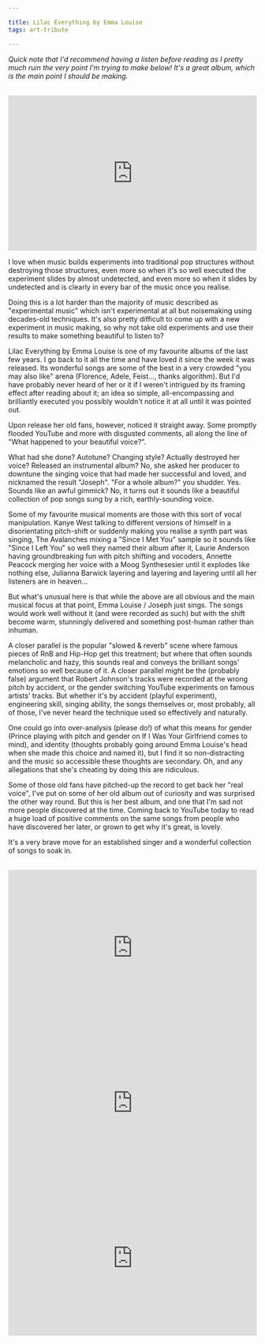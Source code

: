 ```yaml
---

title: Lilac Everything by Emma Louise
tags: art-tribute

---
```


*Quick note that I'd recommend having a listen before reading as I pretty much ruin the very point I'm trying to make below! It's a great album, which is the main point I should be making.*

<br />
<iframe style="width:100%;" height="315" src="https://www.youtube.com/embed/uaQUdBJfU6U" frameborder="0" allow="accelerometer; autoplay; encrypted-media; gyroscope; picture-in-picture" allowfullscreen></iframe>
<br />

I love when music builds experiments into traditional pop structures without destroying those structures, even more so when it's so well executed the experiment slides by almost undetected, and even more so when it slides by undetected and is clearly in every bar of the music once you realise.

Doing this is a lot harder than the majority of music described as "experimental music" which isn't experimental at all but noisemaking using decades-old techniques. It's also pretty difficult to come up with a new experiment in music making, so why not take old experiments and use their results to make something beautiful to listen to?

Lilac Everything by Emma Louise is one of my favourite albums of the last few years. I go back to it all the time and have loved it since the week it was released. Its wonderful songs are some of the best in a very crowded "you may also like" arena (Florence, Adele, Feist..., thanks algorithm). But I'd have probably never heard of her or it if I weren't intrigued by its framing effect after reading about it; an idea so simple, all-encompassing and brilliantly executed you possibly wouldn't notice it at all until it was pointed out.

Upon release her old fans, however, noticed it straight away. Some promptly flooded YouTube and more with disgusted comments, all along the line of "What happened to your beautiful voice?".

What had she done? Autotune? Changing style? Actually destroyed her voice? Released an instrumental album? No, she asked her producer to downtune the singing voice that had made her successful and loved, and nicknamed the result "Joseph". "For a whole album?" you shudder. Yes. Sounds like an awful gimmick? No, it turns out it sounds like a beautiful collection of pop songs sung by a rich, earthly-sounding voice.

Some of my favourite musical moments are those with this sort of vocal manipulation. Kanye West talking to different versions of himself in a disorientating pitch-shift or suddenly making you realise a synth part was singing, The Avalanches mixing a "Since I Met You" sample so it sounds like "Since I Left You" so well they named their album after it, Laurie Anderson having groundbreaking fun with pitch shifting and vocoders, Annette Peacock merging her voice with a Moog Synthesesier until it explodes like nothing else, Julianna Barwick layering and layering and layering until all her listeners are in heaven... 

But what's unusual here is that while the above are all obvious and the main musical focus at that point, Emma Louise / Joseph just sings. The songs would work well without it (and were recorded as such) but with the shift become warm, stunningly delivered and something post-human rather than inhuman.

A closer parallel is the popular "slowed & reverb" scene where famous pieces of RnB and Hip-Hop get this treatment; but where that often sounds melancholic and hazy, this sounds real and conveys the brilliant songs' emotions so well because of it. A closer parallel might be the (probably false) argument that Robert Johnson's tracks were recorded at the wrong pitch by accident, or the gender switching YouTube experiments on famous artists' tracks. But whether it's by accident (playful experiment), engineering skill, singing ability, the songs themselves or, most probably, all of those, I've never heard the technique used so effectively and naturally.

One could go into over-analysis (please do!) of what this means for gender (Prince playing with pitch and gender on If I Was Your Girlfriend comes to mind), and identity (thoughts probably going around Emma Louise's head when she made this choice and named it), but I find it so non-distracting and the music so accessible these thoughts are secondary. Oh, and any allegations that she's cheating by doing this are ridiculous. 

Some of those old fans have pitched-up the record to get back her "real voice", I've put on some of her old album out of curiosity and was surprised the other way round. But this is her best album, and one that I'm sad not more people discovered at the time. Coming back to YouTube today to read a huge load of positive comments on the same songs from people who have discovered her later, or grown to get why it's great, is lovely. 

It's a very brave move for an established singer and a wonderful collection of songs to soak in.

<br />
<iframe style="width:100%;" height="315" src="https://www.youtube.com/embed/9J6K4VmZ7V4" frameborder="0" allow="accelerometer; autoplay; encrypted-media; gyroscope; picture-in-picture" allowfullscreen></iframe>

<iframe style="width:100%;" height="315" src="https://www.youtube.com/embed/o_Xvfx2vpkY" frameborder="0" allow="accelerometer; autoplay; encrypted-media; gyroscope; picture-in-picture" allowfullscreen></iframe>

<br />

<iframe style="width:100%;" height="315" src="https://www.youtube.com/embed/Jl76h_wZbtU" frameborder="0" allow="accelerometer; autoplay; encrypted-media; gyroscope; picture-in-picture" allowfullscreen></iframe>